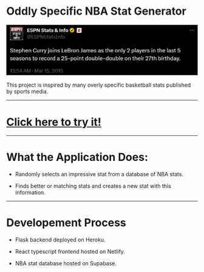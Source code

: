 # Oddly Specific NBA Stat Generator

<p align="center">
  <img src="github_assets/inspiration.png" alt="">
</p>

This project is inspired by many overly specific basketball stats published by sports media.

---

# [Click here to try it!](https://oddly-specific-nba-stat-generator.netlify.app/)

---

# What the Application Does:

- Randomly selects an impressive stat from a database of NBA stats.

- Finds better or matching stats and creates a new stat with this information.

---

# Developement Process

- Flask backend deployed on Heroku.

- React typescript frontend hosted on Netlify.

- NBA stat database hosted on Supabase.
